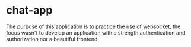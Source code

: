 # chat-app

The purpose of this application is to practice the use of websocket, the focus wasn't to develop an application with a strength authentication and authorization nor a beautiful frontend.
